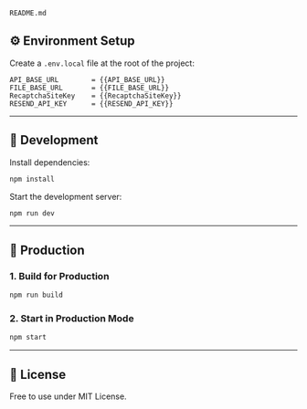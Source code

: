 `README.md`

## ⚙️ Environment Setup

Create a `.env.local` file at the root of the project:

```env
API_BASE_URL        = {{API_BASE_URL}}
FILE_BASE_URL       = {{FILE_BASE_URL}}
RecaptchaSiteKey    = {{RecaptchaSiteKey}}
RESEND_API_KEY      = {{RESEND_API_KEY}}
````

---

## 🧪 Development

Install dependencies:

```bash
npm install
```

Start the development server:

```bash
npm run dev
```

---

## 🚀 Production

### 1. Build for Production

```bash
npm run build
```

### 2. Start in Production Mode

```bash
npm start
```
---

## 📝 License

Free to use under MIT License.